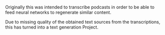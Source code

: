 Originally this was intended to transcribe podcasts in order to be able to feed neural networks to regenerate similar content.

Due to missing quality of the obtained text sources from the transcriptions, this has turned into a text generation Project.

